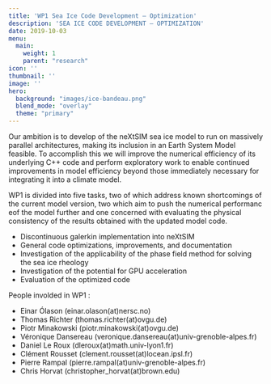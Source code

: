 ```yaml
---
title: 'WP1 Sea Ice Code Development — Optimization'
description: 'SEA ICE CODE DEVELOPMENT — OPTIMIZATION'
date: 2019-10-03
menu:
  main:
    weight: 1
    parent: "research"
icon: ''
thumbnail: ''
image: ''
hero:
  background: "images/ice-bandeau.png"
  blend_mode: "overlay"
  theme: "primary"
---
```


Our ambition is to develop of the neXtSIM sea ice model to run on massively parallel architectures, making its inclusion in an Earth System Model feasible. To accomplish this we will improve the numerical efficiency of its underlying C++ code and perform exploratory work to enable continued improvements in model efficiency beyond those immediately necessary for integrating it into a climate model.

WP1 is divided into five tasks, two of which address known shortcomings of the current model version, two which aim to push the numerical performanc eof the model further and one concerned with evaluating the physical consistency of the results obtained with the updated model code.

 - Discontinuous galerkin implementation into neXtSIM
 - General code optimizations, improvements, and documentation
 - Investigation of the applicability of the phase field method for solving the sea ice rheology
 - Investigation of the potential for GPU acceleration
 - Evaluation of the optimized code

 People involded in WP1 :

 - Einar Ólason (einar.olason(at)nersc.no)
 - Thomas Richter (thomas.richter(at)ovgu.de)
 - Piotr Minakowski (piotr.minakowski(at)ovgu.de)
 - Véronique Dansereau (veronique.dansereau(at)univ-grenoble-alpes.fr)
 - Daniel Le Roux (dleroux(at)math.univ-lyon1.fr)
 - Clément Rousset (clement.rousset(at)locean.ipsl.fr)
 - Pierre Rampal (pierre.rampal(at)univ-grenoble-alpes.fr)
 - Chris Horvat (christopher_horvat(at)brown.edu)
 
